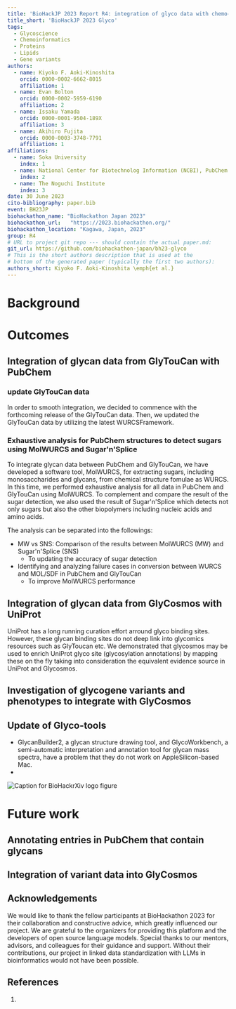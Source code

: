 ```yaml
---
title: 'BioHackJP 2023 Report R4: integration of glyco data with chemo-, geno-, lipid-omics and pathway data'
title_short: 'BioHackJP 2023 Glyco'
tags:
  - Glycoscience
  - Chemoinformatics
  - Proteins
  - Lipids
  - Gene variants
authors:
  - name: Kiyoko F. Aoki-Kinoshita
    orcid: 0000-0002-6662-8015
    affiliation: 1
  - name: Evan Bolton
    orcid: 0000-0002-5959-6190
    affiliation: 2
  - name: Issaku Yamada
    orcid: 0000-0001-9504-189X
    affiliation: 3
  - name: Akihiro Fujita
    orcid: 0000-0003-3748-7791
    affiliation: 1
affiliations:
  - name: Soka University
    index: 1
  - name: National Center for Biotechnolog Information (NCBI), PubChem
    index: 2
  - name: The Noguchi Institute
    index: 3
date: 30 June 2023
cito-bibliography: paper.bib
event: BH23JP
biohackathon_name: "BioHackathon Japan 2023"
biohackathon_url:   "https://2023.biohackathon.org/"
biohackathon_location: "Kagawa, Japan, 2023"
group: R4
# URL to project git repo --- should contain the actual paper.md:
git_url: https://github.com/biohackathon-japan/bh23-glyco
# This is the short authors description that is used at the
# bottom of the generated paper (typically the first two authors):
authors_short: Kiyoko F. Aoki-Kinoshita \emph{et al.}
---
```


# Background

# Outcomes

## Integration of glycan data from GlyTouCan with PubChem

### update GlyTouCan data

In order to smooth integration, we decided to commence with the forthcoming release of the GlyTouCan data. Then, we updated the GlyTouCan data by utilizing the latest WURCSFramework.

### Exhaustive analysis for PubChem structures to detect sugars using MolWURCS and Sugar'n'Splice
To integrate glycan data between PubChem and GlyTouCan, we have developed a software tool, MolWURCS, for extracting sugars, including monosaccharides and glycans, from chemical structure fomulae as WURCS. In this time, we performed exhaustive analysis for all data in PubChem and GlyTouCan using MolWURCS. To complement and compare the result of the sugar detection, we also used the result of Sugar'n'Splice which detects not only sugars but also the other biopolymers including nucleic acids and amino acids.

The analysis can be separated into the followings:
- MW vs SNS: Comparison of the results between MolWURCS (MW) and Sugar'n'Splice (SNS)
  - To updating the accuracy of sugar detection
- Identifying and analyzing failure cases in conversion between WURCS and MOL/SDF in PubChem and GlyTouCan
  - To improve MolWURCS performance

## Integration of glycan data from GlyCosmos with UniProt

UniProt has a long running curation effort arround glyco binding sites. However, these glycan binding sites do not deep link 
into glycomics resources such as GlyToucan etc. We demonstrated that glycosmos may be used to enrich UniProt glyco site (glycosylation annotations)
by mapping these on the fly taking into consideration the equivalent evidence source in UniProt and Glycosmos.

## Investigation of glycogene variants and phenotypes to integrate with GlyCosmos

## Update of Glyco-tools

* GlycanBuilder2, a glycan structure drawing tool, and GlycoWorkbench, a semi-automatic interpretation and annotation tool for glycan mass spectra, have a problem that they do not work on AppleSilicon-based Mac.
* 

![Caption for BioHackrXiv logo figure](./biohackrxiv.png)

# Future work

## Annotating entries in PubChem that contain glycans

## Integration of variant data into GlyCosmos


## Acknowledgements

We would like to thank the fellow participants at BioHackathon 2023 for their collaboration and constructive advice, which greatly influenced our project. We are grateful to the organizers for providing this platform and the developers of open source language models. Special thanks to our mentors, advisors, and colleagues for their guidance and support. Without their contributions, our project in linked data standardization with LLMs in bioinformatics would not have been possible.

## References

1.
